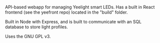 API-based webapp for managing Yeelight smart LEDs. Has a built in React frontend (see the yeefront repo) located in the "build" folder. 

Built in Node with Express, and is built to communicate with an SQL database to store light profiles. 



Uses the GNU GPL v3.

